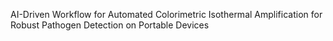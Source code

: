 AI-Driven Workflow for Automated Colorimetric Isothermal Amplification for Robust Pathogen Detection on Portable Devices 


